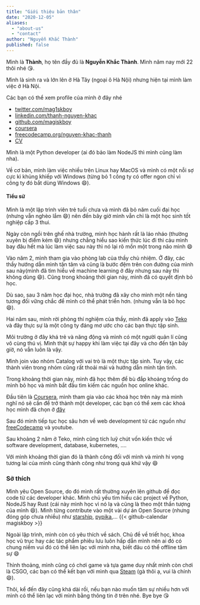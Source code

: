 ```yaml
---
title: "Giới thiệu bản thân"
date: "2020-12-05"
aliases:
  - "about-us"
  - "contact"
author: "Nguyễn Khắc Thành"
published: false
---
```


Mình là **Thành**, họ tên đầy đủ là **Nguyễn Khắc Thành**. Mình năm nay mới 22 thôi nhé :kissing_heart:.

Mình là sinh ra và lớn lên ở Hà Tây (ngoại ô Hà Nội) nhưng hiện tại mình làm việc ở Hà Nội.

Các bạn có thể xem profile của mình ở đây nhé

- [twitter.com/mag1skboy](https://twitter.com/mag1skboy)
- [linkedin.com/thanh-nguyen-khac](https://www.linkedin.com/in/thanh-nguyen-khac)
- [github.com/magiskboy](https://github.com/magiskboy)
- [coursera](https://www.coursera.org/user/650bbf8164cf05a9c859c9f0f510bfd5)
- [freecodecamp.org/nguyen-khac-thanh](https://www.freecodecamp.org/nguyen-khac-thanh)
- [CV](https://drive.google.com/file/d/1hsAx8-CLqpRe_UjxxMsisYcr7An0HytU/view?usp=sharing)

Mình là một Python developer (ai đó bảo làm NodeJS thì mình cũng làm nha).

Về cơ bản, mình làm việc nhiều trên Linux hay MacOS và mình có một nỗi sợ cực kì khủng khiếp với Windows (từng bỏ 1 công ty có offer ngon chỉ vì công ty đó bắt dùng Windows :smile:).

#### Tiểu sử

Mình là một lập trình viên trẻ tuổi chưa và mình đã bỏ năm cuối đại học (nhưng vẫn nghèo lắm :smile:) nên đến bây giờ mình vẫn chỉ là một học sinh tốt nghiệp cấp 3 thui.

Ngày còn ngồi trên ghế nhà trường, mình học hành rất là láo nháo (thường xuyên bị điểm kém :smile:) nhưng chẳng hiểu sao kiến thức lúc đi thi cảu mình bay đâu hết mà lúc làm việc sau này thì nó lại rõ mồn một trong não mình :smile:

Vào năm 2, mình tham gia vào phòng lab của thầy chủ nhiệm. Ở đây, các thầy hướng dẫn mình tận tâm và cũng là bước đệm trên con đường của mình sau này(mình đã tìm hiểu về machine learning ở đây nhưng sau này thì không dùng :smile:). Cũng trong khoảng thời gian này, mình đã có quyết định bỏ học.

Dù sao, sau 3 năm học đại học, nhà trường đã xây cho mình một nền tảng tương đối vững chắc để mình có thể phát triển hơn. (nhưng vẫn là bỏ học :smile:).

Hai năm sau, mình rời phòng thí nghiệm của thầy, mình đã apply vào [Teko](https://teko.vn/) và đây thực sự là một công ty đáng mơ ước cho các bạn thực tập sinh.

Môi trường ở đây khá trẻ và năng động và mình có một người quản lí cũng vô cùng thú vị.
Mình thật sự happy khi làm việc tại đây và cho đến tận bây giờ, nó vẫn luôn là vậy.

Mình join vào nhóm Catalog với vai trò là một thực tập sinh. Tuy vậy, các thành viên trong nhóm cũng rất thoải mái và hướng dẫn mình tận tình.

Trong khoảng thời gian này, mình đã học thêm để bù đắp khoảng trống do mình bỏ học và mình bắt đầu tìm kiếm các nguồn học online khác.

Đầu tiên là [Coursera](https://coursera.com), mình tham gia vào các khoá học trên này mà mình nghĩ nó sẽ cần để trở thành một developer, các bạn có thể xem các khoá học mình đã chọn ở [đây](https://github.com/magiskboy/mooc)

Sau đó mình tiếp tục học sâu hơn về web development từ các nguồn như [freeCodecamp](http://freecodecamp.org/) và youtube.

Sau khoảng 2 năm ở Teko, mình cũng tích luỹ chút vốn kiến thức về software development, database, kubernetes, ....

Với mình khoảng thời gian đó là thành công đối với mình và mình hi vọng tương lai của mình cũng thành công như trong quá khứ vậy :smile:

### Sở thích

Mình yêu Open Source, do đó mình rất thường xuyên lên github để đọc code từ các developer khác. Mình chủ yếu tìm hiểu các project về Python, NodeJS hay Rust (cái này mình học vì nó lạ và cũng là theo một thần tượng của mình :smile:).
Mình từng contribute vào một vài dự án Open Source (nhưng đóng góp chưa nhiều) như [starship](https://github.com/starship/starship), [pypika](https://github.com/kayak/pypika),...
{{< github-calendar magiskboy >}}

Ngoài lập trình, mình còn có yêu thích về sách. Chủ đề về triết học, khoa học vũ trục hay các tác phẩm phiêu lưu luôn hấp dẫn mình nên ai đó có chung niềm vui đó có thể liên lạc với mình nha, biết đâu có thể offline tâm sự :smile:

Thỉnh thoảng, mình cũng có chơi game và tựa game duy nhất mình còn chơi là CSGO, các bạn có thể kết bạn với mình qua [Steam](https://steamcommunity.com/profiles/76561198352052124/) (gà thôi ạ, vui là chính :smile:).

Thôi, kể đến đây cũng khá dài rồi, nếu bạn nào muốn tâm sự nhiều hơn với mình có thể liên lạc với mình bằng thông tin ở trên nhé. Bye bye :kissing_heart:
